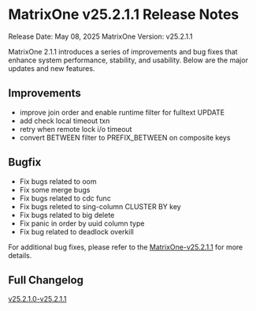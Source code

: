 # **MatrixOne v25.2.1.1 Release Notes**

Release Date: May 08, 2025
MatrixOne Version: v25.2.1.1

MatrixOne 2.1.1 introduces a series of improvements and bug fixes that enhance system performance, stability, and usability. Below are the major updates and new features.

## Improvements

- improve join order and enable runtime filter for fulltext UPDATE
- add check local timeout txn
- retry when remote lock i/o timeout
- convert BETWEEN filter to PREFIX_BETWEEN on composite keys

## Bugfix

- Fix bugs related to oom
- Fix some merge bugs
- Fix bugs related to cdc func
- Fix bugs releted to sing-column CLUSTER BY key
- Fix bugs related to big delete
- Fix panic in order by uuid column type
- Fix bug related to deadlock overkill

For additional bug fixes, please refer to the [MatrixOne-v25.2.1.1](https://github.com/matrixorigin/matrixone/releases/tag/v2.1.1) for more details.

## Full Changelog

[v25.2.1.0-v25.2.1.1](https://github.com/matrixorigin/matrixone/compare/v2.1.0...v2.1.1)
